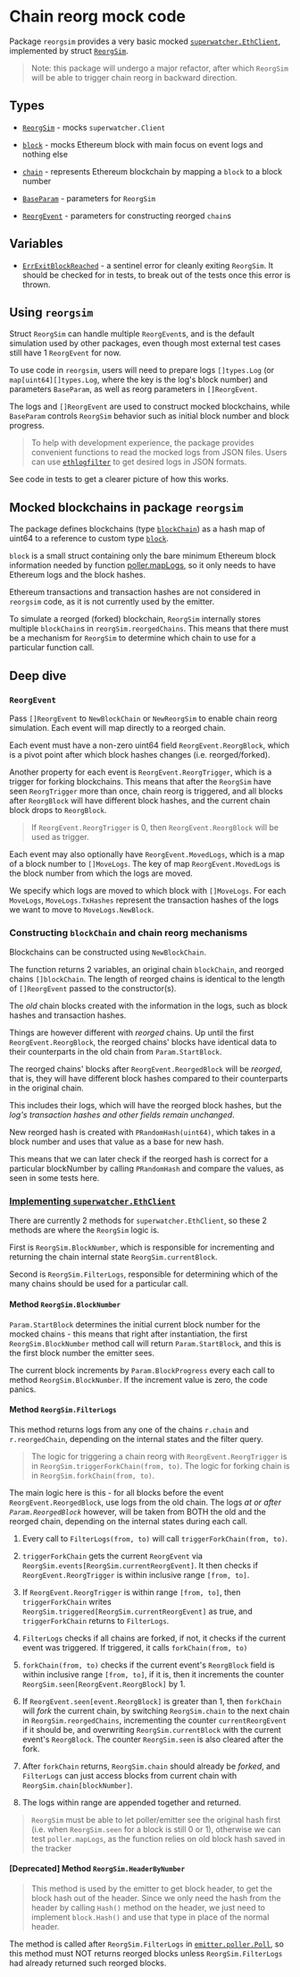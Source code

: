 <!-- markdownlint-configure-file { "MD013": false } -->

# Chain reorg mock code

Package `reorgsim` provides a very basic mocked [`superwatcher.EthClient`](../../ethclient.go),
implemented by struct [`ReorgSim`](./reorgsim.go).

> Note: this package will undergo a major refactor, after which `ReorgSim` will be able to
> trigger chain reorg in backward direction.

## Types

- [`ReorgSim`](./reorgsim.go) - mocks `superwatcher.Client`

- [`block`](./block.go) - mocks Ethereum block with main focus on event logs and nothing else

- [`chain`](./chain.go) - represents Ethereum blockchain by mapping a `block` to a block number

- [`BaseParam`](./reorgsim.go) - parameters for `ReorgSim`

- [`ReorgEvent`](./reorgsim.go) - parameters for constructing reorged `chain`s

## Variables

- [`ErrExitBlockReached`](./errors.go) - a sentinel error for cleanly exiting `ReorgSim`.
  It should be checked for in tests, to break out of the tests once this error is thrown.

## Using `reorgsim`

Struct `ReorgSim` can handle multiple `ReorgEvent`s, and is the default simulation used
by other packages, even though most external test cases still have 1 `ReorgEvent` for now.

To use code in `reorgsim`, users will need to prepare logs `[]types.Log` (or `map[uint64][]types.Log`, where the key
is the log's block number) and parameters `BaseParam`, as well as reorg parameters in `[]ReorgEvent`.

The logs and `[]ReorgEvent` are used to construct mocked blockchains,
while `BaseParam` controls `ReorgSim` behavior such as initial block number and block progress.

> To help with development experience, the package provides convenient functions to read the mocked logs from JSON files.
> Users can use [`ethlogfilter`](https://github.com/artnoi43/ethlogfilter) to get desired logs in JSON formats.

See code in tests to get a clearer picture of how this works.

## Mocked blockchains in package `reorgsim`

The package defines blockchains (type [`blockChain`](./chain.go)) as a hash map of uint64 to
a reference to custom type [`block`](./block.go).

`block` is a small struct containing only the bare minimum Ethereum block information
needed by function [poller.mapLogs](../../internal/poller/map_logs.go), so it only needs to have Ethereum logs and the block hashes.

Ethereum transactions and transaction hashes are not considered in `reorgsim` code,
as it is not currently used by the emitter.

To simulate a reorged (forked) blockchain, `ReorgSim` internally stores multiple `blockChain`s in `reorgSim.reorgedChains`.
This means that there must be a mechanism for `ReorgSim` to determine which chain to use for a particular function call.

## Deep dive

### `ReorgEvent`

Pass `[]ReorgEvent` to `NewBlockChain` or `NewReorgSim` to enable chain reorg simulation.
Each event will map directly to a reorged chain.

Each event must have a non-zero uint64 field `ReorgEvent.ReorgBlock`, which is a pivot point after which
block hashes changes (i.e. reorged/forked).

Another property for each event is `ReorgEvent.ReorgTrigger`, which is a trigger for forking blockchains.
This means that after the `ReorgSim` have seen `ReorgTrigger` more than once, chain reorg is triggered,
and all blocks after `ReorgBlock` will have different block hashes, and the current chain block drops to
`ReorgBlock`.

> If `ReorgEvent.ReorgTrigger` is 0, then `ReorgEvent.ReorgBlock` will be used as trigger.

Each event may also optionally have `ReorgEvent.MovedLogs`, which is a map of a block number to `[]MoveLogs`.
The key of map `ReorgEvent.MovedLogs` is the block number from which the logs are moved.

We specify which logs are moved to which block with `[]MoveLogs`. For each `MoveLogs`, `MoveLogs.TxHashes`
represent the transaction hashes of the logs we want to move to `MoveLogs.NewBlock`.

### Constructing `blockChain` and chain reorg mechanisms

Blockchains can be constructed using `NewBlockChain`.

The function returns 2 variables, an original chain `blockChain`, and reorged chains `[]blockChain`.
The length of reorged chains is identical to the length of `[]ReorgEvent` passed to the constructor(s).

The _old_ chain blocks created with the information in the logs, such as block hashes and transaction hashes.

Things are however different with _reorged_ chains. Up until the first `ReorgEvent.ReorgBlock`,
the reorged chains' blocks have identical data to their counterparts in the old chain from `Param.StartBlock`.

The reorged chains' blocks after `ReorgEvent.ReorgedBlock` will be _reorged_, that is, they will have different
block hashes compared to their counterparts in the original chain.

This includes their logs, which will have the reorged block hashes,
but the _log's transaction hashes and other fields remain unchanged_.

New reorged hash is created with `PRandomHash(uint64)`, which takes in a block number
and uses that value as a base for new hash.

This means that we can later check if the reorged hash is correct for a particular blockNumber
by calling `PRandomHash` and compare the values, as seen in some tests here.

### [Implementing `superwatcher.EthClient`](./reorgsim_ethclient_impl.go)

There are currently 2 methods for `superwatcher.EthClient`, so these 2 methods are where the `ReorgSim`
logic is.

First is `ReorgSim.BlockNumber`, which is responsible for incrementing and returning
the chain internal state `ReorgSim.currentBlock`.

Second is `ReorgSim.FilterLogs`, responsible for determining which of the many chains should be used
for a particular call.

#### Method `ReorgSim.BlockNumber`

`Param.StartBlock` determines the initial current block number for the mocked chains -
this means that right after instantiation, the first `ReorgSim.BlockNumber` method call will return
`Param.StartBlock`, and this is the first block number the emitter sees.

The current block increments by `Param.BlockProgress` every each call to method `ReorgSim.BlockNumber`.
If the increment value is zero, the code panics.

#### Method `ReorgSim.FilterLogs`

This method returns logs from any one of the chains `r.chain` and `r.reorgedChain`,
depending on the internal states and the filter query.

> The logic for triggering a chain reorg with `ReorgEvent.ReorgTrigger` is in `ReorgSim.triggerForkChain(from, to)`.
> The logic for forking chain is in `ReorgSim.forkChain(from, to)`.

The main logic here is this - for all blocks before the event `ReorgEvent.ReorgedBlock`, use logs
from the old chain. The logs _at or after `Param.ReorgedBlock`_ however, will be taken from
BOTH the old and the reorged chain, depending on the internal states during each call.

1. Every call to `FilterLogs(from, to)` will call `triggerForkChain(from, to)`.

2. `triggerForkChain` gets the current `ReorgEvent` via `ReorgSim.events[ReorgSim.currentReorgEvent]`.
   It then checks if `ReorgEvent.ReorgTrigger` is within inclusive range `[from, to]`.

3. If `ReorgEvent.ReorgTrigger` is within range `[from, to]`, then `triggerForkChain` writes
   `ReorgSim.triggered[ReorgSim.currentReorgEvent]` as true, and `triggerForkChain` returns
   to `FilterLogs`.

4. `FilterLogs` checks if all chains are forked, if not, it checks if the current event was triggered.
   If triggered, it calls `forkChain(from, to)`

5. `forkChain(from, to)` checks if the current event's `ReorgBlock` field is within inclusive range `[from, to]`,
   if it is, then it increments the counter `ReorgSim.seen[ReorgEvent.ReorgBlock]` by 1.

6. If `ReorgEvent.seen[event.ReorgBlock]` is greater than 1, then `forkChain`
   will _fork_ the current chain, by switching `ReorgSim.chain` to the next chain in
   `ReorgSim.reorgedChains`, incrementing the counter `currentReorgEvent` if it should be,
   and overwriting `ReorgSim.currentBlock` with the current event's `ReorgBlock`.
   The counter `ReorgSim.seen` is also cleared after the fork.

7. After `forkChain` returns, `ReorgSim.chain` should already be _forked_,
   and `FilterLogs` can just access blocks from current chain with `ReorgSim.chain[blockNumber]`.

8. The logs within range are appended together and returned.

> `ReorgSim` must be able to let poller/emitter see the original hash first
> (i.e. when `ReorgSim.seen` for a block is still 0 or 1), otherwise we can test
> `poller.mapLogs`, as the function relies on old block hash saved in the tracker

#### [Deprecated] Method `ReorgSim.HeaderByNumber`

> This method is used by the emitter to get block header, to get the block hash out of the header.
> Since we only need the hash from the header by calling `Hash()` method on the header,
> we just need to implement `block.Hash()` and use that type in place of the normal header.

The method is called after `ReorgSim.FilterLogs` in [`emitter.poller.Poll`](../../internal/emitter/poller.go),
so this method must NOT returns reorged blocks unless `ReorgSim.FilterLogs` had already returned such reorged blocks.
